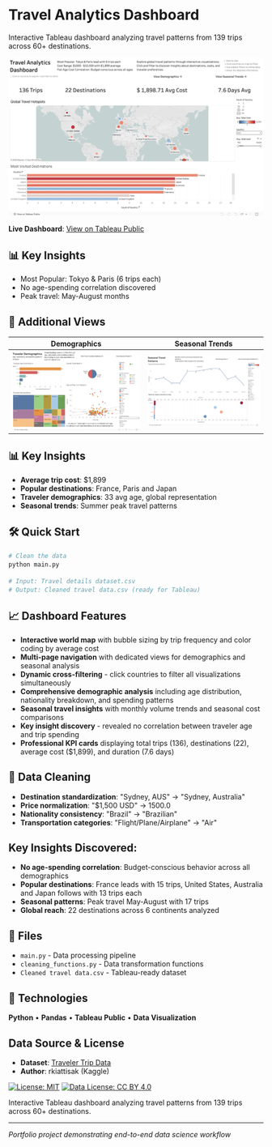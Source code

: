 # Travel Analytics Dashboard

Interactive Tableau dashboard analyzing travel patterns from 139 trips across 60+ destinations.

![Dashboard Preview](images/dashboard-overview.png)

**Live Dashboard**: [View on Tableau Public](https://public.tableau.com/app/profile/anastasia.danopoulou/viz/TravelAnalytics_17582745477190/TravelAnalyticsDashboard)

## 📊 Key Insights
- Most Popular: Tokyo & Paris (6 trips each)
- No age-spending correlation discovered
- Peak travel: May-August months

## 🔗 Additional Views
| Demographics | Seasonal Trends |
|--------------|-----------------|
| ![Demo](images/dashboard-demographics.png) | ![Seasonal](images/dashboard-seasonal.png) |
## 📊 Key Insights
- **Average trip cost**: $1,899
- **Popular destinations**: France, Paris and Japan
- **Traveler demographics**: 33 avg age, global representation
- **Seasonal trends**: Summer peak travel patterns

## 🛠 Quick Start

```bash
# Clean the data
python main.py

# Input: Travel details dataset.csv
# Output: Cleaned travel data.csv (ready for Tableau)
```

## 📈 Dashboard Features
- **Interactive world map** with bubble sizing by trip frequency and color coding by average cost
- **Multi-page navigation** with dedicated views for demographics and seasonal analysis
- **Dynamic cross-filtering** - click countries to filter all visualizations simultaneously
- **Comprehensive demographic analysis** including age distribution, nationality breakdown, and spending patterns
- **Seasonal travel insights** with monthly volume trends and seasonal cost comparisons
- **Key insight discovery** - revealed no correlation between traveler age and trip spending
- **Professional KPI cards** displaying total trips (136), destinations (22), average cost ($1,899), and duration (7.6 days)

## 🧹 Data Cleaning
- **Destination standardization**: "Sydney, AUS" → "Sydney, Australia"
- **Price normalization**: "$1,500 USD" → 1500.0
- **Nationality consistency**: "Brazil" → "Brazilian"
- **Transportation categories**: "Flight/Plane/Airplane" → "Air"

## Key Insights Discovered:
- **No age-spending correlation**: Budget-conscious behavior across all demographics
- **Popular destinations**: France leads with 15 trips, United States, Australia and Japan follows with 13 trips each
- **Seasonal patterns**: Peak travel May-August with 17 trips
- **Global reach**: 22 destinations across 6 continents analyzed


## 📁 Files
- `main.py` - Data processing pipeline
- `cleaning_functions.py` - Data transformation functions  
- `Cleaned travel data.csv` - Tableau-ready dataset

## 🎯 Technologies
**Python** • **Pandas** • **Tableau Public** • **Data Visualization**

## Data Source & License
- **Dataset**: [Traveler Trip Data](https://www.kaggle.com/datasets/rkiattisak/traveler-trip-data)
- **Author**: rkiattisak (Kaggle)

[![License: MIT](https://img.shields.io/badge/License-MIT-yellow.svg)](https://opensource.org/licenses/MIT)
[![Data License: CC BY 4.0](https://img.shields.io/badge/Data%20License-CC%20BY%204.0-lightgrey.svg)](https://creativecommons.org/licenses/by/4.0/)

Interactive Tableau dashboard analyzing travel patterns from 139 trips across 60+ destinations.

---
*Portfolio project demonstrating end-to-end data science workflow*